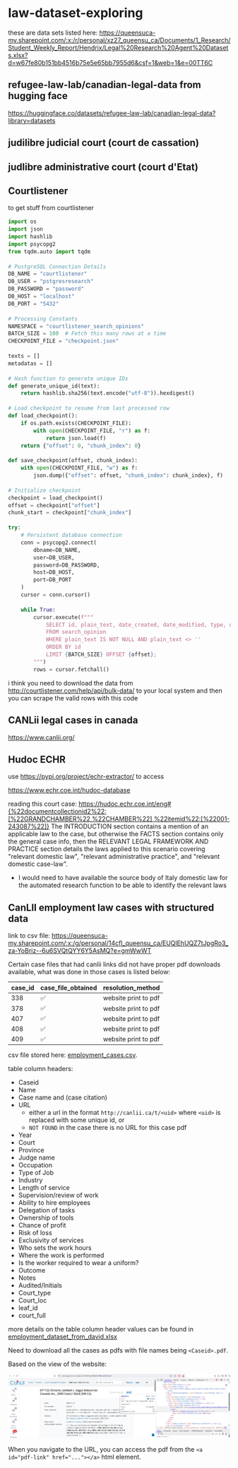 # law-dataset-exploring

these are data sets listed here: https://queensuca-my.sharepoint.com/:x:/r/personal/xz27_queensu_ca/Documents/1_Research/Student_Weekly_Report/Hendrix/Legal%20Research%20Agent%20Datasets.xlsx?d=w67fe80b151bb4516b75e5e65bb7955d6&csf=1&web=1&e=00TT6C

## refugee-law-lab/canadian-legal-data from hugging face
https://huggingface.co/datasets/refugee-law-lab/canadian-legal-data?library=datasets

## judilibre judicial court (court de cassation)

## judlibre administrative court (court d'Etat)

## Courtlistener
to get stuff from courtlistener
```py
import os
import json
import hashlib
import psycopg2
from tqdm.auto import tqdm

# PostgreSQL Connection Details
DB_NAME = "courtlistener"
DB_USER = "pstgresresearch"
DB_PASSWORD = "password"
DB_HOST = "localhost"
DB_PORT = "5432"

# Processing Constants
NAMESPACE = "courtlistener_search_opinions"
BATCH_SIZE = 100  # Fetch this many rows at a time
CHECKPOINT_FILE = "checkpoint.json"

texts = []
metadatas = []

# Hash function to generate unique IDs
def generate_unique_id(text):
    return hashlib.sha256(text.encode("utf-8")).hexdigest()

# Load checkpoint to resume from last processed row
def load_checkpoint():
    if os.path.exists(CHECKPOINT_FILE):
        with open(CHECKPOINT_FILE, "r") as f:
            return json.load(f)
    return {"offset": 0, "chunk_index": 0}

def save_checkpoint(offset, chunk_index):
    with open(CHECKPOINT_FILE, "w") as f:
        json.dump({"offset": offset, "chunk_index": chunk_index}, f)

# Initialize checkpoint
checkpoint = load_checkpoint()
offset = checkpoint["offset"]
chunk_start = checkpoint["chunk_index"]

try:
    # Persistent database connection
    conn = psycopg2.connect(
        dbname=DB_NAME,
        user=DB_USER,
        password=DB_PASSWORD,
        host=DB_HOST,
        port=DB_PORT
    )
    cursor = conn.cursor()

    while True:
        cursor.execute(f"""
            SELECT id, plain_text, date_created, date_modified, type, download_url, local_path, author_id, author_str, cluster_id 
            FROM search_opinion 
            WHERE plain_text IS NOT NULL AND plain_text <> '' 
            ORDER BY id 
            LIMIT {BATCH_SIZE} OFFSET {offset};
        """)
        rows = cursor.fetchall()
```

i think you need to download the data from http://courtlistener.com/help/api/bulk-data/ to your local system and then you can scrape the valid rows with this code



## CANLii legal cases in canada
https://www.canlii.org/

## Hudoc ECHR

use https://pypi.org/project/echr-extractor/ to access

https://www.echr.coe.int/hudoc-database

reading this court case: https://hudoc.echr.coe.int/eng#{%22documentcollectionid2%22:[%22GRANDCHAMBER%22,%22CHAMBER%22],%22itemid%22:[%22001-243087%22]}
The INTRODUCTION section contains a mention of an applicable law to the case, but otherwise the FACTS section contains only the general case info, then the RELEVANT LEGAL FRAMEWORK AND PRACTICE section details the laws applied to this scenario covering "relevant domestic law", "relevant administrative practice", and "relevant domestic case-law".
- I would need to have available the source body of Italy domestic law for the automated research function to be able to identify the relevant laws


## CanLII employment law cases with structured data

link to csv file: https://queensuca-my.sharepoint.com/:x:/g/personal/14cfl_queensu_ca/EUQlEhUQZ7tJpgRo3_za-YoBriz--6u6SVQtQYY6Y5AsMQ?e=gmWwWT

Certain case files that had canlii links did not have proper pdf downloads available, what was done in those cases is listed below:

| case_id | case_file_obtained | resolution_method |
| - | - | - |
| 338 | ✅ | website print to pdf |
| 378 | ✅ | website print to pdf |
| 407 | ✅ | website print to pdf |
| 408 | ✅ | website print to pdf |
| 409 | ✅ | website print to pdf |

csv file stored here: [employment_cases.csv](./employment_cases/employment_cases.csv).

table column headers:
- Caseid
- Name
- Case name and (case citation)
- URL
    - either a url in the format `http://canlii.ca/t/<uid>` where `<uid>` is replaced with some unique id, or
    - `NOT FOUND` in the case there is no URL for this case pdf
- Year
- Court
- Province
- Judge name
- Occupation
- Type of Job
- Industry
- Length of service
- Supervision/review of work
- Ability to hire employees
- Delegation of tasks
- Ownership of tools
- Chance of profit
- Risk of loss
- Exclusivity of services
- Who sets the work hours
- Where the work is performed
- Is the worker required to wear a uniform?
- Outcome
- Notes
- Audited\/Initials 
- Court_type
- Court_loc
- leaf_id
- court_full

more details on the table column header values can be found in [employment_dataset_from_david.xlsx](./employment_cases/employment_dataset_from_david.xlsx)

Need to download all the cases as pdfs with file names being `<Caseid>.pdf`.

Based on the view of the website:

![CanLII](./CanLII%20case%20html%20inspection%20for%20pdf-link.png)

When you navigate to the URL, you can access the pdf from the `<a id="pdf-link" href="..."></a>` html element.

